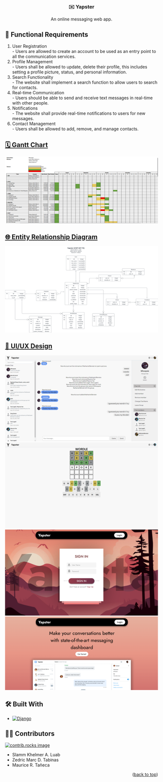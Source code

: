<!-- Improved compatibility of back to top link: See: https://github.com/othneildrew/Best-README-Template/pull/73 -->
<a id="readme-top"></a>
<!--
*** Thanks for checking out the Best-README-Template. If you have a suggestion
*** that would make this better, please fork the repo and create a pull request
*** or simply open an issue with the tag "enhancement".
*** Don't forget to give the project a star!
*** Thanks again! Now go create something AMAZING! :D
-->



<!-- PROJECT SHIELDS -->
<!--
*** I'm using markdown "reference style" links for readability.
*** Reference links are enclosed in brackets [ ] instead of parentheses ( ).
*** See the bottom of this document for the declaration of the reference variables
*** for contributors-url, forks-url, etc. This is an optional, concise syntax you may use.
*** https://www.markdownguide.org/basic-syntax/#reference-style-links
-->
<!-- [![Contributors][contributors-shield]][contributors-url] -->
<!-- [![Forks][forks-shield]][forks-url]
[![Stargazers][stars-shield]][stars-url]
[![Issues][issues-shield]][issues-url]
[![MIT License][license-shield]][license-url]
[![LinkedIn][linkedin-shield]][linkedin-url] -->



<!-- PROJECT LOGO -->
<br />
<div align="center">
  <h3>✉️ Yapster</h3>
  <p align="center">
    An online messaging web app.
  </p>
</div>


## 💼 Functional Requirements
<ol>
  <li>User Registration</li>
  - Users are allowed to create an account to be used as an entry point to all the communication services.
  <li>Profile Management</li>
  - Users shall be allowed to update, delete their profile, this includes setting a profile picture, status, and personal information.
  <li>Search Functionality</li>
  - The website shall implement a search function to allow users to search for contacts.
  <li>Real-time Communication</li>
  - Users should be able to send and receive text messages in real-time with other people.
  <li>Notifications</li>
  - The website shall provide real-time notifications to users for new messages.
  <li>Contact Management</li>
  - Users shall be allowed to add, remove, and manage contacts.
</ol>
<!-- [![Product Name Screen Shot][product-screenshot]](https://example.com)

<!-- <p align="right">(<a href="#readme-top">back to top</a>)</p> -->

## [🗓️ Gantt Chart](documentation/Gantt_Chart.pdf)
![ERD](documentation/images/Gantt.png)

## [🌐 Entity Relationship Diagram](documentation/ERD_File.pdf)

![ERD](documentation/images/ERD.png)

## [🎨 UI/UX Design](documentation/UIUX.pdf)

![1](documentation/images/1.png)
![2](documentation/images/2.png)
![3](documentation/images/3.png)
![4](documentation/images/4.png)

## 🛠️ Built With
* [![Django][Django]][Django-url]



## 🙅🏼 Contributors

<a href="https://github.com/pokemau/yapster/graphs/contributors">
  <img src="https://contrib.rocks/image?repo=pokemau/yapster" alt="contrib.rocks image" />
</a>
<ul>
    <li>Slamm Khelmer A. Luab</li>
    <li>Zedric Marc D. Tabinas</li>
    <li>Maurice R. Tañeca</li>
</ul>

<p align="right">(<a href="#readme-top">back to top</a>)</p>


<!-- MARKDOWN LINKS & IMAGES -->
<!-- https://www.markdownguide.org/basic-syntax/#reference-style-links -->
[contributors-shield]: https://img.shields.io/github/contributors/pokemau/yapster.svg?style=for-the-badge
[contributors-url]: https://github.com/pokemau/yapster/graphs/contributors
[forks-shield]: https://img.shields.io/github/forks/github_username/repo_name.svg?style=for-the-badge
[forks-url]: https://github.com/github_username/repo_name/network/members
[stars-shield]: https://img.shields.io/github/stars/github_username/repo_name.svg?style=for-the-badge
[stars-url]: https://github.com/github_username/repo_name/stargazers
[issues-shield]: https://img.shields.io/github/issues/github_username/repo_name.svg?style=for-the-badge
[issues-url]: https://github.com/github_username/repo_name/issues
[license-shield]: https://img.shields.io/github/license/github_username/repo_name.svg?style=for-the-badge
[license-url]: https://github.com/github_username/repo_name/blob/master/LICENSE.txt
[linkedin-shield]: https://img.shields.io/badge/-LinkedIn-black.svg?style=for-the-badge&logo=linkedin&colorB=555
[linkedin-url]: https://linkedin.com/in/linkedin_username
[product-screenshot]: images/screenshot.png
[Django]: https://img.shields.io/badge/Django-092E20?style=for-the-badge&logo=django&logoColor=green
[Django-url]: https://www.djangoproject.com/
[Next.js]: https://img.shields.io/badge/next.js-000000?style=for-the-badge&logo=nextdotjs&logoColor=white
[Next-url]: https://nextjs.org/
[React.js]: https://img.shields.io/badge/React-20232A?style=for-the-badge&logo=react&logoColor=61DAFB
[React-url]: https://reactjs.org/
[Vue.js]: https://img.shields.io/badge/Vue.js-35495E?style=for-the-badge&logo=vuedotjs&logoColor=4FC08D
[Vue-url]: https://vuejs.org/
[Angular.io]: https://img.shields.io/badge/Angular-DD0031?style=for-the-badge&logo=angular&logoColor=white
[Angular-url]: https://angular.io/
[Svelte.dev]: https://img.shields.io/badge/Svelte-4A4A55?style=for-the-badge&logo=svelte&logoColor=FF3E00
[Svelte-url]: https://svelte.dev/
[Laravel.com]: https://img.shields.io/badge/Laravel-FF2D20?style=for-the-badge&logo=laravel&logoColor=white
[Laravel-url]: https://laravel.com
[Bootstrap.com]: https://img.shields.io/badge/Bootstrap-563D7C?style=for-the-badge&logo=bootstrap&logoColor=white
[Bootstrap-url]: https://getbootstrap.com
[JQuery.com]: https://img.shields.io/badge/jQuery-0769AD?style=for-the-badge&logo=jquery&logoColor=white
[JQuery-url]: https://jquery.com 